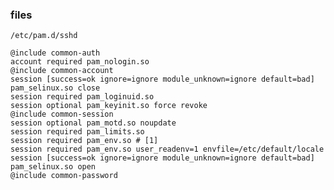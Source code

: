 ### files
`/etc/pam.d/sshd`

    @include common-auth
    account required pam_nologin.so
    @include common-account
    session [success=ok ignore=ignore module_unknown=ignore default=bad] pam_selinux.so close
    session required pam_loginuid.so
    session optional pam_keyinit.so force revoke
    @include common-session
    session optional pam_motd.so noupdate
    session required pam_limits.so
    session required pam_env.so # [1]
    session required pam_env.so user_readenv=1 envfile=/etc/default/locale
    session [success=ok ignore=ignore module_unknown=ignore default=bad] pam_selinux.so open
    @include common-password
